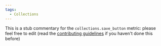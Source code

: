 ```yaml
---
tags:
  - Collections
---
```


This is a stub commentary for the `collections.save_button` metric: please feel free to edit (read the
[contributing guidelines](https://github.com/mozilla/glean-annotations/blob/main/CONTRIBUTING.md)
if you haven't done this before)
